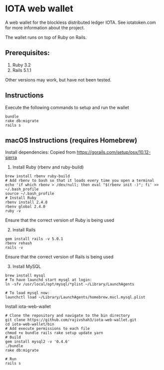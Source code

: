 # IOTA web wallet

A web wallet for the blockless distributed ledger IOTA. See iotatoken.com for more information about the project.

The wallet runs on top of Ruby on Rails.

## Prerequisites:
1) Ruby 3.2
2) Rails 5.1.1

Other versions may work, but have not been tested.

## Instructions
Execute the following commands to setup and run the wallet
```
bundle
rake db:migrate 
rails s

```

## macOS Instructions (requires Homebrew)
Install dependencies:
Copied from https://gorails.com/setup/osx/10.12-sierra
1) Install Ruby (rbenv and ruby-build)
```
brew install rbenv ruby-build
# Add rbenv to bash so that it loads every time you open a terminal
echo 'if which rbenv > /dev/null; then eval "$(rbenv init -)"; fi' >> ~/.bash_profile
source ~/.bash_profile
# Install Ruby
rbenv install 2.4.0
rbenv global 2.4.0
ruby -v
```
Ensure that the correct version of Ruby is being used

2) Install Rails
```
gem install rails -v 5.0.1
rbenv rehash
rails -v
```
Ensure that the correct version of Rails is being used

3) Install MySQL
```
brew install mysql
# To have launchd start mysql at login:
ln -sfv /usr/local/opt/mysql/*plist ~/Library/LaunchAgents

# To load mysql now:
launchctl load ~/Library/LaunchAgents/homebrew.mxcl.mysql.plist
```

Install iota-web-wallet
```
# Clone the repository and navigate to the bin directory
git clone https://github.com/rajivshah3/iota-web-wallet.git
cd iota-web-wallet/bin
# Add execute permissions to each file
chmod +x bundle rails rake setup update yarn
# Build
gem install mysql2 -v '0.4.6'
./bundle
rake db:migrate
```

```
# Run
rails s
```





